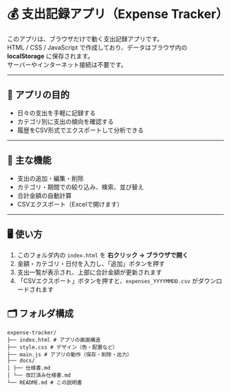 # 💰 支出記録アプリ（Expense Tracker）

このアプリは、ブラウザだけで動く支出記録アプリです。  
HTML / CSS / JavaScript で作成しており、データはブラウザ内の **localStorage** に保存されます。  
サーバーやインターネット接続は不要です。

---

## 🎯 アプリの目的
- 日々の支出を手軽に記録する  
- カテゴリ別に支出の傾向を確認する  
- 履歴をCSV形式でエクスポートして分析できる  

---

## 🧱 主な機能
- 支出の追加・編集・削除  
- カテゴリ・期間での絞り込み、検索、並び替え  
- 合計金額の自動計算  
- CSVエクスポート（Excelで開けます）

---

## 🖥️ 使い方
1. このフォルダ内の `index.html` を **右クリック → ブラウザで開く**  
2. 金額・カテゴリ・日付を入力し、「追加」ボタンを押す  
3. 支出一覧が表示され、上部に合計金額が更新されます  
4. 「CSVエクスポート」ボタンを押すと、`expenses_YYYYMMDD.csv` がダウンロードされます  


## 🗂️ フォルダ構成
```
expense-tracker/
├── index.html # アプリの画面構造
├── style.css # デザイン（色・配置など）
├── main.js # アプリの動作（保存・削除・出力）
├── docs/
│ ├── 仕様書.md
│ └── 改訂済み仕様書.md
└── README.md # この説明書
```